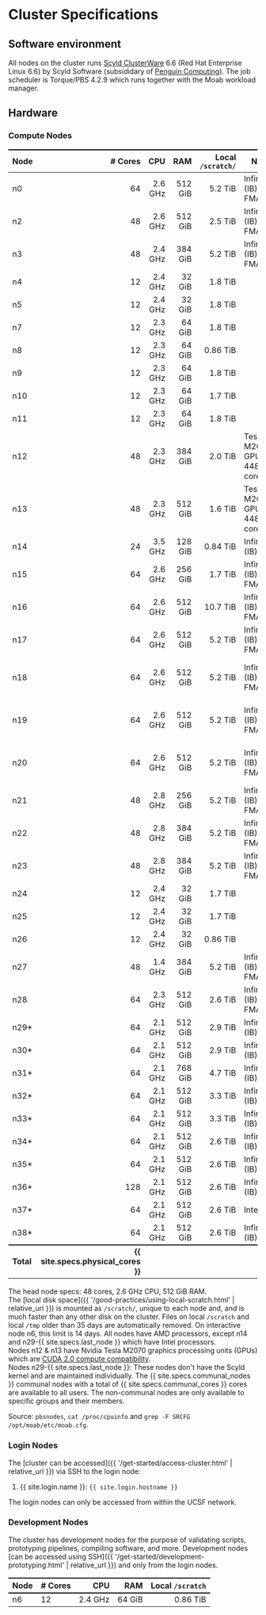 # Cluster Specifications

## Software environment

All nodes on the cluster runs [Scyld ClusterWare] 6.6 (Red Hat Enterprise Linux 6.6) by Scyld Software (subsididary of [Penguin Computing]).
The job scheduler is Torque/PBS 4.2.9 which runs together with the Moab workload manager.


## Hardware

### Compute Nodes

Node      |  # Cores |      CPU  |       RAM | Local `/scratch/` | Notes                        | Priority
----------|---------:|----------:|----------:|-----------------:|------------------------------|-----------
n0        |       64 |   2.6 GHz |   512 GiB |           5.2 TiB | InfiniBand (IB), FMA4        | CBI, Taylor Lab
n2        |       48 |   2.6 GHz |   512 GiB |           2.5 TiB | InfiniBand (IB), FMA4        | (communal)
n3        |       48 |   2.4 GHz |   384 GiB |           5.2 TiB | InfiniBand (IB), FMA4        | Krummel Lab
n4        |       12 |   2.4 GHz |    32 GiB |           1.8 TiB |                              | (communal)
n5        |       12 |   2.4 GHz |    32 GiB |           1.8 TiB |                              | (communal)
n7        |       12 |   2.3 GHz |    64 GiB |           1.8 TiB |                              | (communal)
n8        |       12 |   2.3 GHz |    64 GiB |          0.86 TiB |                              | (communal)
n9        |       12 |   2.3 GHz |    64 GiB |           1.8 TiB |                              | (communal)
n10       |       12 |   2.3 GHz |    64 GiB |           1.7 TiB |                              | (communal)
n11       |       12 |   2.3 GHz |    64 GiB |           1.8 TiB |                              | (communal)
n12       |       48 |   2.3 GHz |   384 GiB |           2.0 TiB | Tesla M2070 GPU w/ 448 cores | (communal)
n13       |       48 |   2.3 GHz |   512 GiB |           1.6 TiB | Tesla M2070 GPU w/ 448 cores | (communal)
n14       |       24 |   3.5 GHz |   128 GiB |          0.84 TiB | InfiniBand (IB), Intel       | Witte Lab
n15       |       64 |   2.6 GHz |   256 GiB |           1.7 TiB | InfiniBand (IB), FMA4        | Witte Lab
n16       |       64 |   2.6 GHz |   512 GiB |          10.7 TiB | InfiniBand (IB), FMA4        | Witte Lab
n17       |       64 |   2.6 GHz |   512 GiB |           5.2 TiB | InfiniBand (IB), FMA4        | CBI, Taylor Lab
n18       |       64 |   2.6 GHz |   512 GiB |           5.2 TiB | InfiniBand (IB), FMA4        | Diaz Lab, Costello Lab, Fung Lab, Song Lab
n19       |       64 |   2.6 GHz |   512 GiB |           5.2 TiB | InfiniBand (IB), FMA4        | Diaz Lab, Costello Lab, Fung Lab, Song Lab
n20       |       64 |   2.6 GHz |   512 GiB |           5.2 TiB | InfiniBand (IB), FMA4        | Diaz Lab, Costello Lab, Fung Lab, Song Lab
n21       |       48 |   2.8 GHz |   256 GiB |           5.2 TiB | InfiniBand (IB), FMA4        | Bandyopadhyay Lab
n22       |       48 |   2.8 GHz |   384 GiB |           5.2 TiB | InfiniBand (IB), FMA4        | Molinaro Lab
n23       |       48 |   2.8 GHz |   384 GiB |           5.2 TiB | InfiniBand (IB), FMA4        | Molinaro Lab
n24       |       12 |   2.4 GHz |    32 GiB |           1.7 TiB |                              | (communal)
n25       |       12 |   2.4 GHz |    32 GiB |           1.7 TiB |                              | (communal)
n26       |       12 |   2.4 GHz |    32 GiB |          0.86 TiB |                              | (communal)
n27       |       48 |   1.4 GHz |   384 GiB |           5.2 TiB | InfiniBand (IB), FMA4        | Costello Lab
n28       |       64 |   2.3 GHz |   512 GiB |           2.6 TiB | InfiniBand (IB), FMA4        | Shannon Lab
n29\*     |       64 |   2.1 GHz |   512 GiB |           2.9 TiB | InfiniBand (IB), Intel       | Krummel Lab
n30\*     |       64 |   2.1 GHz |   512 GiB |           2.9 TiB | InfiniBand (IB), Intel       | Kriegstein Lab
n31\*     |       64 |   2.1 GHz |   768 GiB |           4.7 TiB | InfiniBand (IB), Intel       | Ziv Lab
n32\*     |       64 |   2.1 GHz |   512 GiB |           3.3 TiB | InfiniBand (IB), Intel       | Blelloch Lab
n33\*     |       64 |   2.1 GHz |   512 GiB |           3.3 TiB | InfiniBand (IB), Intel       | Diaz Lab
n34\*     |       64 |   2.1 GHz |   512 GiB |           2.6 TiB | InfiniBand (IB), Intel       | Krummel Lab
n35\*     |       64 |   2.1 GHz |   512 GiB |           2.6 TiB | InfiniBand (IB), Intel       | Shannon Lab
n36\*     |      128 |   2.1 GHz |   512 GiB |           2.6 TiB | InfiniBand (IB), Intel       | Kim Lab
n37\*     |       64 |   2.1 GHz |   512 GiB |           2.6 TiB | Intel                        | Bastian Lab
n38\*     |       64 |   2.1 GHz |   512 GiB |           2.6 TiB | InfiniBand (IB), Intel       | Francis Lab
**Total** | **{{ site.specs.physical_cores }}** |           |           |                   |                              |

The head node specs: 48 cores, 2.6 GHz CPU, 512 GiB RAM.  
The [local disk space]({{ '/good-practices/using-local-scratch.html' | relative_url }}) is mounted as `/scratch/`, unique to each node and, and is much faster than any other disk on the cluster.  Files on local `/scratch` and local `/tmp` older than 35 days are automatically removed.  On interactive node n6, this limit is 14 days. 
All nodes have AMD processors, except n14 and n29-{{ site.specs.last_node }} which have Intel processors.  
Nodes n12 & n13 have Nvidia Tesla M2070 graphics processing units (GPUs) which are [CUDA 2.0 compute compatibility](https://en.wikipedia.org/wiki/CUDA#GPUs_supported).  
Nodes n29-{{ site.specs.last_node }}: These nodes don't have the Scyld kernel and are maintained individually.
The {{ site.specs.communal_nodes }} communal nodes with a total of {{ site.specs.communal_cores }} cores are available to all users. The non-communal nodes are only available to specific groups and their members.

Source: `pbsnodes`, `cat /proc/cpuinfo` and `grep -F SRCFG /opt/moab/etc/moab.cfg`.


### Login Nodes

The [cluster can be accessed]({{ '/get-started/access-cluster.html' | relative_url }}) via SSH to the login node:

1. {{ site.login.name  }}: `{{ site.login.hostname }}`

The login nodes can only be accessed from within the UCSF network.

### Development Nodes

The cluster has development nodes for the purpose of validating scripts, prototyping pipelines, compiling software, and more.  Development nodes [can be accessed using SSH]({{ '/get-started/development-prototyping.html' | relative_url }}) and only from the login nodes.

Node      | # Cores |       CPU |       RAM |  Local `/scratch` |
----------|---------|----------:|----------:|------------------:|
n6        |      12 |   2.4 GHz |    64 GiB |          0.86 TiB |


<style>
table {
  margin-top: 2ex;
  margin-bottom: 2ex;
}
tr:last-child { border-top: 2px solid #000; }
</style>

[Scyld ClusterWare]: https://www.penguincomputing.com/solutions/scyld-clusterware/
[Penguin Computing]: https://en.wikipedia.org/wiki/Penguin_Computing


